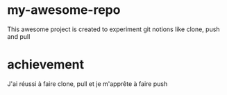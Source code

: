 # my-awesome-repo

This awesome project is created to experiment git notions like clone, push and pull

# achievement

J'ai réussi à faire clone, pull et je m'apprête à faire push
